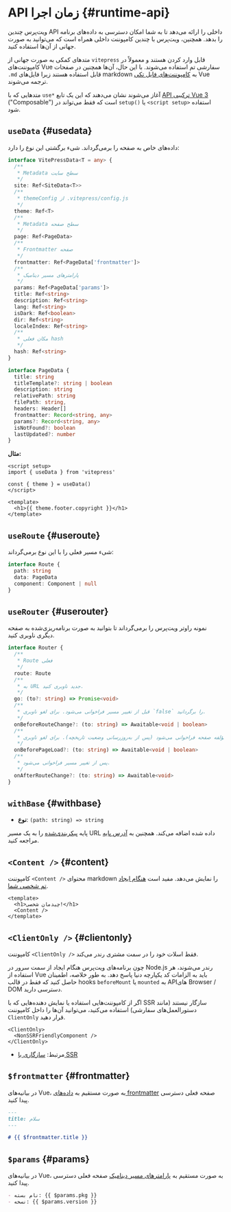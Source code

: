 # API زمان اجرا {#runtime-api}

ویت‌پرس چندین API داخلی را ارائه می‌دهد تا به شما امکان دسترسی به داده‌های برنامه را بدهد. همچنین، ویت‌پرس با چندین کامپوننت داخلی همراه است که می‌توانید به صورت جهانی از آن‌ها استفاده کنید.

متدهای کمکی به صورت جهانی از `vitepress` قابل وارد کردن هستند و معمولاً در کامپوننت‌های Vue سفارشی تم استفاده می‌شوند. با این حال، آن‌ها همچنین در صفحات `.md` قابل استفاده هستند زیرا فایل‌های markdown به [کامپوننت‌های فایل تکی](https://vuejs.org/guide/scaling-up/sfc.html) Vue ترجمه می‌شوند.

متدهایی که با `use*` آغاز می‌شوند نشان می‌دهند که این یک تابع [API ترکیبی Vue 3](https://vuejs.org/guide/introduction.html#composition-api) ("Composable") است که فقط می‌تواند در `setup()` یا `<script setup>` استفاده شود.

## `useData` <Badge type="info" text="composable" /> {#usedata}

داده‌های خاص به صفحه را برمی‌گرداند. شیء برگشتی این نوع را دارد:

```ts
interface VitePressData<T = any> {
  /**
   * Metadata سطح سایت
   */
  site: Ref<SiteData<T>>
  /**
   * themeConfig از .vitepress/config.js
   */
  theme: Ref<T>
  /**
   * Metadata سطح صفحه
   */
  page: Ref<PageData>
  /**
   * Frontmatter صفحه
   */
  frontmatter: Ref<PageData['frontmatter']>
  /**
   * پارامترهای مسیر دینامیک
   */
  params: Ref<PageData['params']>
  title: Ref<string>
  description: Ref<string>
  lang: Ref<string>
  isDark: Ref<boolean>
  dir: Ref<string>
  localeIndex: Ref<string>
  /**
   * مکان فعلی hash
   */
  hash: Ref<string>
}

interface PageData {
  title: string
  titleTemplate?: string | boolean
  description: string
  relativePath: string
  filePath: string,
  headers: Header[]
  frontmatter: Record<string, any>
  params?: Record<string, any>
  isNotFound?: boolean
  lastUpdated?: number
}
```

**مثال:**

```vue
<script setup>
import { useData } from 'vitepress'

const { theme } = useData()
</script>

<template>
  <h1>{{ theme.footer.copyright }}</h1>
</template>
```

## `useRoute` <Badge type="info" text="composable" /> {#useroute}

شیء مسیر فعلی را با این نوع برمی‌گرداند:

```ts
interface Route {
  path: string
  data: PageData
  component: Component | null
}
```

## `useRouter` <Badge type="info" text="composable" /> {#userouter}

نمونه راوتر ویت‌پرس را برمی‌گرداند تا بتوانید به صورت برنامه‌ریزی‌شده به صفحه دیگری ناوبری کنید.

```ts
interface Router {
  /**
   * Route فعلی
   */
  route: Route
  /**
   * به URL جدید ناوبری کنید.
   */
  go: (to?: string) => Promise<void>
  /**
   * قبل از تغییر مسیر فراخوانی می‌شود. برای لغو ناوبری `false` را برگردانید.
   */
  onBeforeRouteChange?: (to: string) => Awaitable<void | boolean>
  /**
   * قبل از بارگذاری مؤلفه صفحه فراخوانی می‌شود (پس از به‌روزرسانی وضعیت تاریخچه). برای لغو ناوبری `false` را برگردانید.
   */
  onBeforePageLoad?: (to: string) => Awaitable<void | boolean>
  /**
   * پس از تغییر مسیر فراخوانی می‌شود.
   */
  onAfterRouteChange?: (to: string) => Awaitable<void>
}
```

## `withBase` <Badge type="info" text="helper" /> {#withbase}

- **نوع**: `(path: string) => string`

پایه [پیکربندی‌شده](./site-config#base) را به یک مسیر URL داده شده اضافه می‌کند. همچنین به [آدرس پایه](../guide/asset-handling#base-url) مراجعه کنید.

## `<Content />` <Badge type="info" text="component" /> {#content}

کامپوننت `<Content />` محتوای markdown را نمایش می‌دهد. مفید است [هنگام ایجاد تم شخصی شما](../guide/custom-theme).

```vue
<template>
  <h1>چیدمان شخصی!</h1>
  <Content />
</template>
```

## `<ClientOnly />` <Badge type="info" text="component" /> {#clientonly}

کامپوننت `<ClientOnly />` فقط اسلات خود را در سمت مشتری رندر می‌کند.

چون برنامه‌های ویت‌پرس هنگام ایجاد از سمت سرور در Node.js رندر می‌شوند، هر استفاده از Vue باید به الزامات کد یکپارچه دنیا پاسخ دهد. به طور خلاصه، اطمینان حاصل کنید که فقط در قالب hooks `beforeMount` یا `mounted` به API‌های Browser / DOM دسترسی دارید.

اگر از کامپوننت‌هایی استفاده یا نمایش دهنده‌هایی که با SSR سازگار نیستند (مانند دستورالعمل‌های سفارشی) استفاده می‌کنید، می‌توانید آن‌ها را داخل کامپوننت `ClientOnly` قرار دهید.

```vue-html
<ClientOnly>
  <NonSSRFriendlyComponent />
</ClientOnly>
```

- مرتبط: [سازگاری با SSR](../guide/ssr-compat)

## `$frontmatter` <Badge type="info" text="template global" /> {#frontmatter}

در بیانیه‌های Vue، به صورت مستقیم به [داده‌های frontmatter](../guide/frontmatter) صفحه فعلی دسترسی پیدا کنید.

```md
---
title: سلام
---

# {{ $frontmatter.title }}
```

## `$params` <Badge type="info" text="template global" /> {#params}

در بیانیه‌های Vue، به صورت مستقیم به [پارامترهای مسیر دینامیک](../guide/routing#dynamic-routes) صفحه فعلی دسترسی پیدا کنید.

```md
- نام بسته: {{ $params.pkg }}
- نسخه: {{ $params.version }}
```